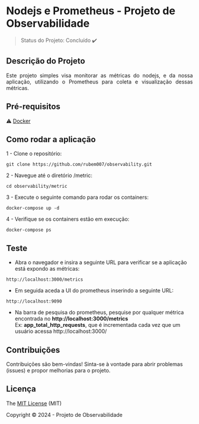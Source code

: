 <h1>Nodejs e Prometheus - Projeto de Observabilidade</h1>

> Status do Projeto: Concluído :heavy_check_mark:

## Descrição do Projeto
<p align="justify">
Este projeto simples visa monitorar as métricas do nodejs, e da nossa aplicação, utilizando o Prometheus para coleta e visualização dessas métricas.
</p>

## Pré-requisitos
:warning: [Docker](https://www.docker.com/products/docker-desktop/)

## Como rodar a aplicação
 1 - Clone o repositório: 
 ```
 git clone https://github.com/rubem007/observability.git
 ```
 2 - Navegue até o diretório /metric: 
 ```
 cd observability/metric
 ```
 3 - Execute o seguinte comando para rodar os containers: 
 ```
 docker-compose up -d
 ```
 4 - Verifique se os containers estão em execução: 
 ```
 docker-compose ps
 ```

## Teste
 - Abra o navegador e insira a seguinte URL para verificar se a aplicação está expondo as métricas: 
 ```
 http://localhost:3000/metrics
 ```
 - Em seguida aceda a UI do prometheus inserindo a seguinte URL: 
 ```
 http://localhost:9090
 ```
 - Na barra de pesquisa do prometheus, pesquise por qualquer métrica encontrada no **http://localhost:3000/metrics**  
 Ex: **app_total_http_requests**, que é incrementada cada vez que um usuário acessa http://localhost:3000/


## Contribuições
Contribuições são bem-vindas! Sinta-se à vontade para abrir problemas (issues) e propor melhorias para o projeto.

## Licença
The [MIT License]() (MIT)

Copyright :copyright: 2024 - Projeto de Observabilidade
